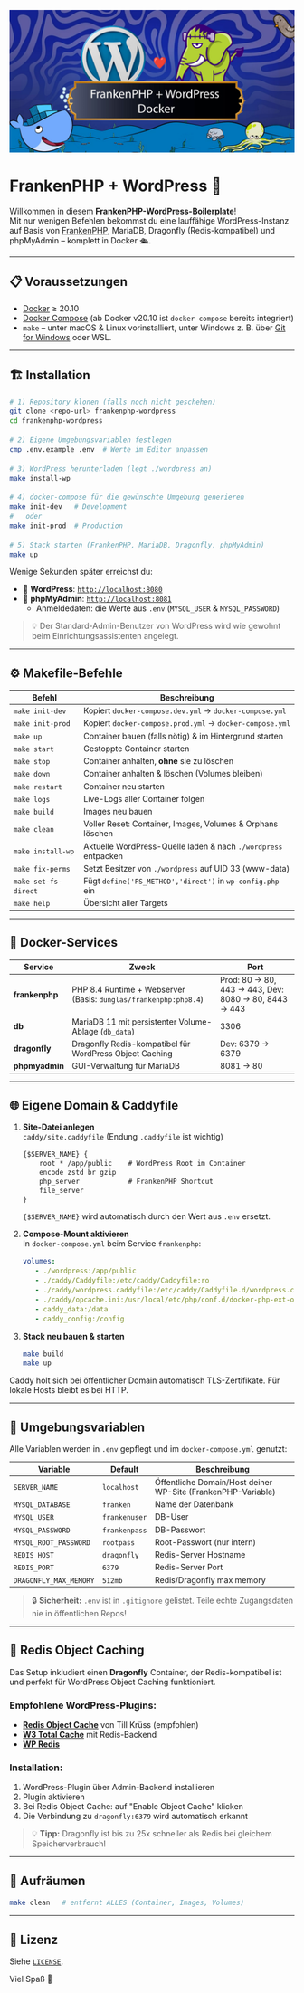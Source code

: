 <p align="left">
    <picture>
      <source media="(prefers-color-scheme: dark)" srcset="./.imgs/header.jpg">
      <img alt="SCSSleon framework" src="./.imgs/header.jpg">
    </picture>
</p>

# FrankenPHP + WordPress 🚀

Willkommen in diesem **FrankenPHP-WordPress-Boilerplate**!  
Mit nur wenigen Befehlen bekommst du eine lauffähige WordPress-Instanz auf Basis von [FrankenPHP](https://frankenphp.dev/), MariaDB, Dragonfly (Redis-kompatibel) und phpMyAdmin – komplett in Docker 🛳️.

---

## 📋 Voraussetzungen

* [Docker](https://docs.docker.com/get-docker/) ≥ 20.10
* [Docker Compose](https://docs.docker.com/compose/) (ab Docker v20.10 ist `docker compose` bereits integriert)
* `make` – unter macOS & Linux vorinstalliert, unter Windows z. B. über [Git for Windows](https://gitforwindows.org/) oder WSL.

---

## 🏗️ Installation

```bash
# 1) Repository klonen (falls noch nicht geschehen)
git clone <repo-url> frankenphp-wordpress
cd frankenphp-wordpress

# 2) Eigene Umgebungs­variablen festlegen
cmp .env.example .env  # Werte im Editor anpassen

# 3) WordPress herunterladen (legt ./wordpress an)
make install-wp

# 4) docker-compose für die gewünschte Umgebung generieren
make init-dev   # Development
#   oder
make init-prod  # Production

# 5) Stack starten (FrankenPHP, MariaDB, Dragonfly, phpMyAdmin)
make up
```

Wenige Sekunden später erreichst du:

* 🔗 **WordPress**: [`http://localhost:8080`](http://localhost:8080)
* 🔗 **phpMyAdmin**: [`http://localhost:8081`](http://localhost:8081)
    * Anmeldedaten: die Werte aus `.env` (`MYSQL_USER` & `MYSQL_PASSWORD`)

> 💡 Der Standard-Admin-Benutzer von WordPress wird wie gewohnt beim Einrichtungs­assistenten angelegt.

---

## ⚙️ Makefile-Befehle

| Befehl                | Beschreibung |
|-----------------------|--------------|
| `make init-dev`       | Kopiert `docker-compose.dev.yml` → `docker-compose.yml` |
| `make init-prod`      | Kopiert `docker-compose.prod.yml` → `docker-compose.yml` |
| `make up`             | Container bauen (falls nötig) & im Hintergrund starten |
| `make start`          | Gestoppte Container starten |
| `make stop`           | Container anhalten, **ohne** sie zu löschen |
| `make down`           | Container anhalten & löschen (Volumes bleiben) |
| `make restart`        | Container neu starten |
| `make logs`           | Live-Logs aller Container folgen |
| `make build`          | Images neu bauen |
| `make clean`          | Voller Reset: Container, Images, Volumes & Orphans löschen |
| `make install-wp`     | Aktuelle WordPress-Quelle laden & nach `./wordpress` entpacken |
| `make fix-perms`      | Setzt Besitzer von `./wordpress` auf UID 33 (www-data) |
| `make set-fs-direct`  | Fügt `define('FS_METHOD','direct')` in `wp-config.php` ein |
| `make help`           | Übersicht aller Targets |

---

## 🧩 Docker-Services

| Service      | Zweck | Port |
|--------------|-------|------|
| **frankenphp** | PHP 8.4 Runtime + Webserver (Basis: `dunglas/frankenphp:php8.4`) | Prod: 80 → 80, 443 → 443, Dev: 8080 → 80, 8443 → 443 |
| **db**         | MariaDB 11 mit persistenter Volume-Ablage (`db_data`) | 3306 |
| **dragonfly**  | Dragonfly Redis-kompatibel für WordPress Object Caching | Dev: 6379 → 6379 |
| **phpmyadmin** | GUI-Verwaltung für MariaDB | 8081 → 80 |

---

## 🌐 Eigene Domain & Caddyfile

1. **Site-Datei anlegen**  
   `caddy/site.caddyfile` (Endung `.caddyfile` ist wichtig)
   ```caddyfile
   {$SERVER_NAME} {
       root * /app/public    # WordPress Root im Container
       encode zstd br gzip
       php_server            # FrankenPHP Shortcut
       file_server
   }
   ```
   `{$SERVER_NAME}` wird automatisch durch den Wert aus `.env` ersetzt.

2. **Compose-Mount aktivieren**  
   In `docker-compose.yml` beim Service `frankenphp`:
   ```yaml
   volumes:
      - ./wordpress:/app/public
      - ./caddy/Caddyfile:/etc/caddy/Caddyfile:ro
      - ./caddy/wordpress.caddyfile:/etc/caddy/Caddyfile.d/wordpress.caddyfile:ro
      - ./caddy/opcache.ini:/usr/local/etc/php/conf.d/docker-php-ext-opcache.ini:ro
      - caddy_data:/data
      - caddy_config:/config
   ```

3. **Stack neu bauen & starten**
   ```bash
   make build
   make up
   ```

Caddy holt sich bei öffentlicher Domain automatisch TLS-Zertifikate. Für lokale Hosts bleibt es bei HTTP.

---

## 🔑 Umgebungsvariablen

Alle Variablen werden in `.env` gepflegt und im `docker-compose.yml` genutzt:

| Variable            | Default            | Beschreibung                                                 |
|---------------------|--------------------|--------------------------------------------------------------|
| `SERVER_NAME`       | `localhost`        | Öffentliche Domain/Host deiner WP-Site (FrankenPHP-Variable) |
| `MYSQL_DATABASE`    | `franken`          | Name der Datenbank                                           |
| `MYSQL_USER`        | `frankenuser`      | DB-User                                                      |
| `MYSQL_PASSWORD`    | `frankenpass`      | DB-Passwort                                                  |
| `MYSQL_ROOT_PASSWORD` | `rootpass`       | Root-Passwort (nur intern)                                   |
| `REDIS_HOST`        | `dragonfly`        | Redis-Server Hostname                                        |
| `REDIS_PORT`        | `6379`             | Redis-Server Port                                            |
| `DRAGONFLY_MAX_MEMORY` | `512mb`             | Redis/Dragonfly max memory                                   |

> 🔒 **Sicherheit:** `.env` ist in `.gitignore` gelistet. Teile echte Zugangsdaten nie in öffentlichen Repos!

---

## 🚀 Redis Object Caching

Das Setup inkludiert einen **Dragonfly** Container, der Redis-kompatibel ist und perfekt für WordPress Object Caching funktioniert.

### Empfohlene WordPress-Plugins:
- **[Redis Object Cache](https://wordpress.org/plugins/redis-cache/)** von Till Krüss (empfohlen)
- **[W3 Total Cache](https://wordpress.org/plugins/w3-total-cache/)** mit Redis-Backend
- **[WP Redis](https://wordpress.org/plugins/wp-redis/)**

### Installation:
1. WordPress-Plugin über Admin-Backend installieren
2. Plugin aktivieren
3. Bei Redis Object Cache: auf "Enable Object Cache" klicken
4. Die Verbindung zu `dragonfly:6379` wird automatisch erkannt

> 💡 **Tipp:** Dragonfly ist bis zu 25x schneller als Redis bei gleichem Speicherverbrauch!

---

## 🧹 Aufräumen

```bash
make clean   # entfernt ALLES (Container, Images, Volumes)
```

---

## 🤝 Lizenz

Siehe [`LICENSE`](LICENSE).

Viel Spaß 🎉